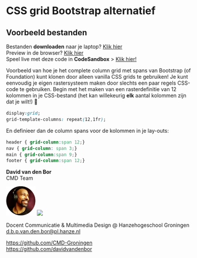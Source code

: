 # CSS grid Bootstrap alternatief

## Voorbeeld bestanden
Bestanden **downloaden** naar je laptop? [Klik hier](https://github.com/CMD-Groningen/css-grid-bootstrap-alternatief/archive/refs/heads/master.zip)     
Preview in de browser? [Klik hier](https://cmd-groningen.github.io/css-grid-bootstrap-alternatief)  
Speel live met deze code in **CodeSandbox** > [Klik hier!](https://codesandbox.io/s/github/CMD-Groningen/css-grid-bootstrap-alternatief) 

Voorbeeld van hoe je het complete column grid met spans van Bootstrap (of Foundation) kunt klonen door alleen vanilla CSS grids te gebruiken! Je kunt eenvoudig je eigen rastersysteem maken door slechts een paar regels CSS-code te gebruiken. Begin met het maken van een rasterdefinitie van 12 kolommen in je CSS-bestand (het kan willekeurig **elk** aantal kolommen zijn dat je wilt!) 🙂

```CSS
display:grid;
grid-template-columns: repeat(12,1fr);
```

En definieer dan de column spans voor de kolommen in je lay-outs:

```CSS
header { grid-column:span 12;}
nav { grid-column: span 3;}
main { grid-column:span 9;}
footer { grid-column:span 12;}
```

**David van den Bor**  
CMD Team  

<img src="https://github.com/CMD-Groningen/.github/raw/main/davidvandenbor-rond.png" style="width: 80px; max-width: 100%;">
<img src="https://avatars.githubusercontent.com/u/124282406?s=80&amp;v=4" style="width: 80px; max-width: 100%;">

Docent Communicatie & Multimedia Design @ Hanzehogeschool Groningen  
d.b.p.van.den.bor@pl.hanze.nl  

https://github.com/CMD-Groningen  
https://github.com/davidvandenbor
